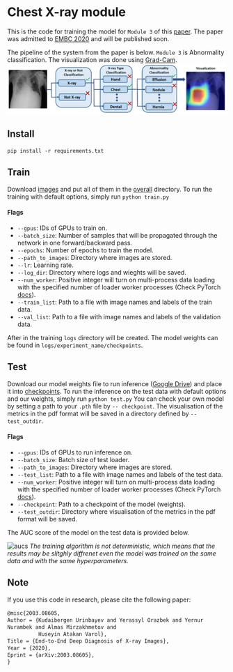 # Chest X-ray module

This is the code for training the model for ```Module 3``` of this [paper](https://arxiv.org/ftp/arxiv/papers/2003/2003.08605.pdf). 
The paper was admitted to [EMBC 2020](https://embc.embs.org/2020/) and will be published soon.

The pipeline of the system from the paper is below. ```Module 3``` is Abnormality classification. The visualization was done using [Grad-Cam](https://arxiv.org/abs/1610.02391).
![The pipeline](./pics/ProjectIllustration.jpg)


## Install
```pip install -r requirements.txt```

## Train
Download [images](https://nihcc.app.box.com/v/ChestXray-NIHCC) and put all of them in the [overall](overall) directory.
To run the training with default options, simply run `python train.py`
#### Flags
- `--gpus`: IDs of GPUs to train on.
- `--batch_size`: Number of samples that will be propagated through the network in one forward/backward pass.
- `--epochs`: Number of epochs to train the model.
- `--path_to_images`: Directory where images are stored.
- `--lr`: Learning rate.
- `--log_dir`: Directory where logs and wieghts will be saved.
- `--num_worker`: Positive integer will turn on multi-process data loading with the specified number of loader worker processes (Check PyTorch [docs](https://pytorch.org/docs/stable/data.html)).
- `--train_list`: Path to a file with image names and labels of the train data. 
- `--val_list`: Path to a file with image names and labels of the validation data. 

After in the training ```logs``` directory will be created. The model weights can be found in ```logs/experiment_name/checkpoints```.

## Test
Download our model weights file to run inference ([Google Drive](https://drive.google.com/drive/folders/1sW36FwQgA2Qan5O1DVRzjh0hZ5cefG_U?usp=sharing)) and place it into [checkpoints](checkpoints).
To run the inference on the test data with default options and our weights, simply run `python test.py`
You can check your own model by setting a path to your `.pth` file by `-- checkpoint`.
The visualisation of the metrics in the pdf format will be saved in a directory defined by `--test_outdir`.
#### Flags
- `--gpus`: IDs of GPUs to run inference on.
- `--batch_size`: Batch size of test loader.
- `--path_to_images`: Directory where images are stored.
- `--test_list`: Path to a file with image names and labels of the test data.
- `--num_worker`: Positive integer will turn on multi-process data loading with the specified number of loader worker processes (Check PyTorch [docs](https://pytorch.org/docs/stable/data.html)).
- `--checkpoint`: Path to a checkpoint of the model (weights).
- `--test_outdir`: Directory where visualisation of the metrics in the pdf format will be saved.

The AUC score of the model on the test data is provided below.

![aucs](./pics/aucs.png)
*The training algorithm is not deterministic, which means that the results may be slitghly diffrenet even the model was trained on the same data and with the same hyperparameters.*
## Note
If you use this code in research, please cite the following paper:
```
@misc{2003.08605,
Author = {Kudaibergen Urinbayev and Yerassyl Orazbek and Yernur Nurambek and Almas Mirzakhmetov and 
          Huseyin Atakan Varol},
Title = {End-to-End Deep Diagnosis of X-ray Images},
Year = {2020},
Eprint = {arXiv:2003.08605},
}
```


